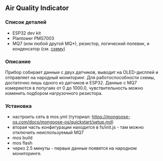 ## Air Quality Indicator

### Список деталей
- ESP32 dev kit
- Plantower PMS7003
- MQ7 (или любой другой MQ*), резистор, логический полевик, и конденсатор (см. [схему](docs/schematic-MQ7.png))

### Описание
Прибор собирает данные с двух датчиков, выводит на OLED-дисплей и отправляет на народный мониторинг.
Для работоспособности схемы, достаточно лишь одного из датчиков и ESP32.
Данные с MQ7 измеряются в попугаях от 0 до 1000.0, чувствительность можно изменить подбором нагрузочного резистора.

### Установка
- настроить сеть в mos.yml (туториал: https://mongoose-os.com/docs/mongoose-os/quickstart/setup.md)
- вторая часть конфигурации находится в fs/init.js - там можно отключить неиспользуемый MQ7
- mos build
- mos flash
- через 2.5 минуты - первые данные появятся на народном мониторинге.
